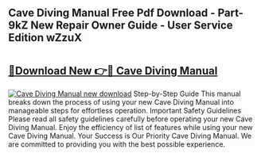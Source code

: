 ## Cave Diving Manual Free Pdf Download - Part-9kZ New Repair Owner Guide - User Service Edition wZzuX

# <h2><a href="http://bc14475.oget.top/?id=Cave+Diving+Manual">🔗Download New 👉🔴 Cave Diving Manual</a></h2>

[![Cave Diving Manual new download](https://i.imgur.com/5g1atiW.png)](http://bc14475.oget.top/?id=Cave+Diving+Manual)
Step-by-Step Guide This manual breaks down the process of using your new Cave Diving Manual into manageable steps for effortless operation. Important Safety Guidelines Please read all safety guidelines carefully before operating your new Cave Diving Manual. Enjoy the efficiency of list of features while using your new Cave Diving Manual. Your Success is Our Priority Cave Diving Manual. We are committed to providing you with the best possible experience.
